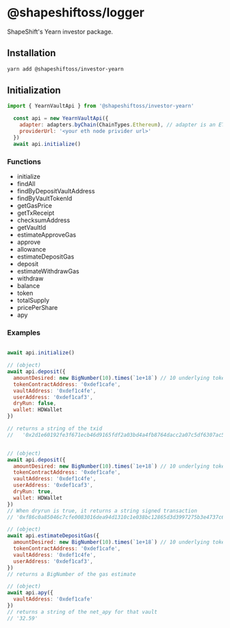 # @shapeshiftoss/logger

ShapeShift's Yearn investor package.

## Installation

```bash
yarn add @shapeshiftoss/investor-yearn
```

## Initialization

```javascript
import { YearnVaultApi } from '@shapeshiftoss/investor-yearn'

  const api = new YearnVaultApi({
    adapter: adapters.byChain(ChainTypes.Ethereum), // adapter is an ETH @shapeshiftoss/chain-adapters
    providerUrl: '<your eth node privider url>'
  })
  await api.initialize()
```

### Functions

* initialize
* findAll
* findByDepositVaultAddress
* findByVaultTokenId
* getGasPrice
* getTxReceipt
* checksumAddress
* getVaultId
* estimateApproveGas
* approve
* allowance
* estimateDepositGas
* deposit
* estimateWithdrawGas
* withdraw
* balance
* token
* totalSupply
* pricePerShare
* apy

### Examples
```javascript

await api.initialize()

// (object)
await api.deposit({
  amountDesired: new BigNumber(10).times(`1e+18`) // 10 underlying tokens
  tokenContractAddress: '0xdef1cafe',
  vaultAddress: '0xdef1c4fe',
  userAddress: '0xdef1caf3',
  dryRun: false,
  wallet: HDWallet
})

// returns a string of the txid
//   '0x2d1e60192fe3f671ecb46d9165fdf2a03bd4a4fb8764dacc2a07c5df6307ac59'


// (object)
await api.deposit({
  amountDesired: new BigNumber(10).times(`1e+18`) // 10 underlying tokens
  tokenContractAddress: '0xdef1cafe',
  vaultAddress: '0xdef1c4fe',
  userAddress: '0xdef1caf3',
  dryRun: true,
  wallet: HDWallet
})
// When dryrun is true, it returns a string signed transaction
// '0xf86c0a85046c7cfe0083016dea94d1310c1e038bc12865d3d3997275b3e4737c6302880b503be34d9fe80080269fc7eaaa9c21f59adf8ad43ed66cf5ef9ee1c317bd4d32cd65401e7aaca47cfaa0387d79c65b90be6260d09dcfb780f29dd8133b9b1ceb20b83b7e442b4bfc30cb'

// (object)
await api.estimateDepositGas({
  amountDesired: new BigNumber(10).times(`1e+18`) // 10 underlying tokens
  tokenContractAddress: '0xdef1cafe',
  vaultAddress: '0xdef1c4fe',
  userAddress: '0xdef1caf3',
})
// returns a BigNumber of the gas estimate

// (object)
await api.apy({
  vaultAddress: '0xdef1cafe'
})
// returns a string of the net_apy for that vault
// '32.59'

```
